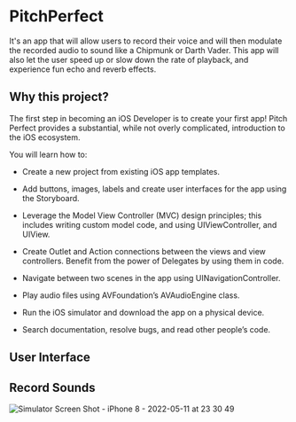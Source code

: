 # PitchPerfect
It's an app that will allow users to record their voice and will then modulate the recorded audio to sound like a Chipmunk or Darth Vader. This app will also let the user speed up or slow down the rate of playback, and experience fun echo and reverb effects.

## Why this project?

The first step in becoming an iOS Developer is to create your first app! Pitch Perfect provides a substantial, while not overly complicated, introduction to the iOS ecosystem.

You will learn how to:


* Create a new project from existing iOS app templates.

* Add buttons, images, labels and create user interfaces for the app using the Storyboard.

* Leverage the Model View Controller (MVC) design principles; this includes writing custom model code, and using UIViewController, and UIView.

* Create Outlet and Action connections between the views and view controllers. Benefit from the power of Delegates by using them in code.

* Navigate between two scenes in the app using UINavigationController.

* Play audio files using AVFoundation’s AVAudioEngine class.

* Run the iOS simulator and download the app on a physical device.

* Search documentation, resolve bugs, and read other people’s code.

## User Interface

## Record Sounds 
![Simulator Screen Shot - iPhone 8 - 2022-05-11 at 23 30 49](https://user-images.githubusercontent.com/92055081/168144119-306e1dc3-3b94-4055-9cfb-925b02a9ea8b.png)
